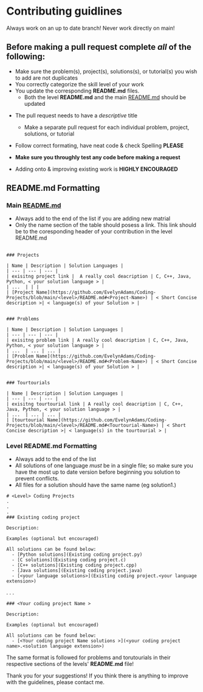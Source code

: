 # Contributing guidlines 
Always work on an up to date branch! Never work directly on main!

## Before making a pull request complete *all* of the following:
* Make sure the problem(s), project(s), solutions(s), or tutorial(s) you wish to add are not duplicates
* You correctly categorize the skill level of your work
* You update the corresponding **README.md** files.
  - Both the level **README.md** and the main [README.md](https://github.com/EvelynAdams/Coding-Projects#coding-projects) should be updated
- The pull request needs to have a *descriptive* title
  - Make a separate pull request for each individual problem, project, solutions, or tutorial
- Follow correct formating, have neat code & check Spelling **PLEASE**
- **Make sure you throughly test any code before making a request**

- Adding onto & improving existing work is **HIGHLY ENCOURAGED**

## README.md Formatting 
### Main [README.md](https://github.com/EvelynAdams/Coding-Projects#coding-projects)
- Always add to the end of the list if you are adding new matrial
- Only the name section of the table should posess a link. This link should be to the coresponding header of your contribution in the level README.md

## <level>
```
### Projects 

| Name | Description | Solution Languages |
| --- | --- | --- |
| exisitng project link |  A really cool deacription | C, C++, Java, Python, < your solution language > |
| ...  | | |
| [Project Name](https://github.com/EvelynAdams/Coding-Projects/blob/main/<level>/README.md#<Project-Name>) | < Short Concise description >| < language(s) of your Solution > |


### Problems  

| Name | Description | Solution Languages |
| --- | --- | --- |
| exisitng problem link | A really cool deacription | C, C++, Java, Python, < your solution language > |
| ...  | ... | ... |
| [Problem Name](https://github.com/EvelynAdams/Coding-Projects/blob/main/<level>/README.md#<Problem-Name>) | < Short Concise description >| < language(s) of your Solution > |


### Tourtourials  

| Name | Description | Solution Languages |
| --- | --- | --- |
| exisitng tourtourial link | A really cool deacription | C, C++, Java, Python, < your solution language > |
| ...  | ... | ... |
| [tourtourial Name](https://github.com/EvelynAdams/Coding-Projects/blob/main/<level>/README.md#<Tourtourial-Name>) | < Short Concise description >| < language(s) in the tourtourial > |

```
### Level README.md Formatting
- Always add to the end of the list
- All solutions of one language *must* be in a single file; so make sure you have the most up to date version before beginning you solution to prevent conflicts.
- All files for a solution should have the same name (eg solution1.<file extension>)
```
# <Level> Coding Projects
.
.
.
### Existing coding project

Description: 

Examples (optional but encouraged)

All solutions can be found below:
  - [Python solutions](Existing coding project.py)
  - [C solutions](Existing coding project.c)
  - [C++ solutions](Existing coding project.cpp)
  - [Java solutions](Existing coding project.java)
  - [<your language solutions>](Existing coding project.<your language extension>)
```
.
.
.

```
### <Your coding project Name >

Description:

Examples (optional but encouraged)

All solutions can be found below:
  - [<Your coding project Name solutions >](<your coding project name>.<solution language extension>)

```

The same format is followed for problems and torutourials in their respective sections of the levels' **README.md** file!


Thank you for your suggestions! If you think there is anything to improve with the guidelines, please contact me. 
  
  
